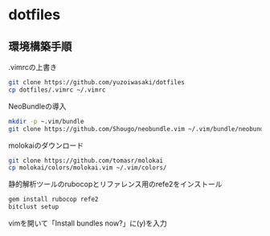 # dotfiles

## 環境構築手順

.vimrcの上書き
```sh
git clone https://github.com/yuzoiwasaki/dotfiles
cp dotfiles/.vimrc ~/.vimrc
```

NeoBundleの導入
```sh
mkdir -p ~.vim/bundle
git clone https://github.com/Shougo/neobundle.vim ~/.vim/bundle/neobundle.vim
```

molokaiのダウンロード
```sh
git clone https://github.com/tomasr/molokai
cp molokai/colors/molokai.vim ~/.vim/colors/
```

静的解析ツールのrubocopとリファレンス用のrefe2をインストール
```sh
gem install rubocop refe2
bitclust setup
```

vimを開いて「Install bundles now?」に(y)を入力
